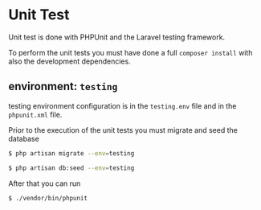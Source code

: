 # Unit Test

Unit test is done with PHPUnit and the Laravel testing framework. 

To perform the unit tests you must have done a full `composer install` with also the development dependencies.

## environment: `testing`

testing environment configuration is in the `testing.env` file and in the `phpunit.xml` file.

Prior to the execution of the unit tests you must migrate and seed the database

```bash
$ php artisan migrate --env=testing

$ php artisan db:seed --env=testing
```

After that you can run

```
$ ./vendor/bin/phpunit
```

